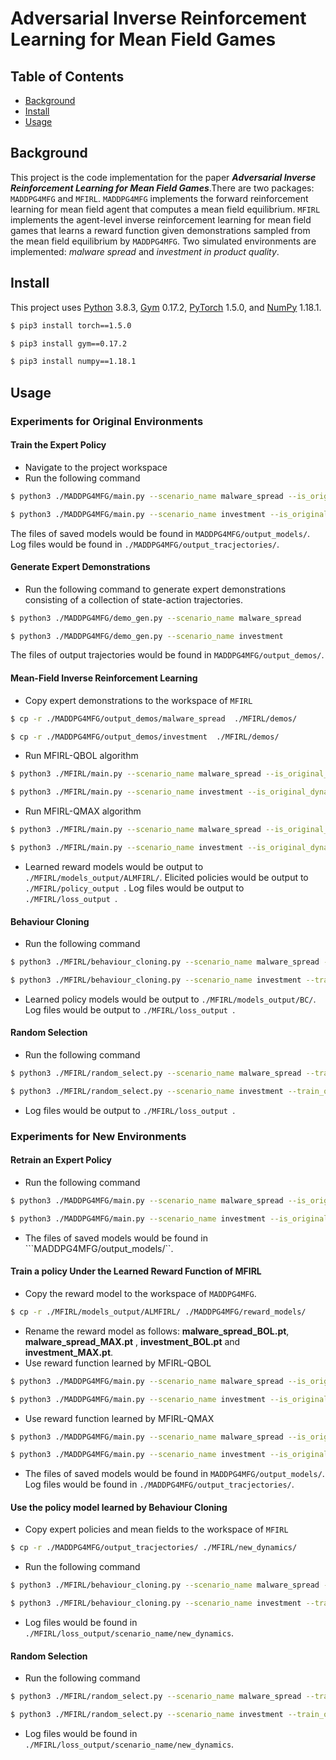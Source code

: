 # Adversarial Inverse Reinforcement Learning for Mean Field Games

## Table of Contents

- [Background](#background)
- [Install](#install)
- [Usage](#usage)

## Background
This project is the code implementation for the paper ***Adversarial Inverse Reinforcement Learning for Mean Field Games***.There are two packages: ```MADDPG4MFG``` and ```MFIRL```. ```MADDPG4MFG``` implements the forward reinforcement learning for mean field agent that computes a mean field equilibrium. ```MFIRL``` implements the agent-level inverse reinforcement learning for mean field games that learns a reward function given demonstrations sampled from the mean field equilibrium by ```MADDPG4MFG```. Two simulated environments are implemented: *malware spread* and *investment in product quality*.

## Install
This project uses [Python](https://www.python.org/downloads/release/python-383/) 3.8.3, [Gym](http://gym.openai.com)  0.17.2, [PyTorch](https://pytorch.org) 1.5.0, and [NumPy](https://numpy.org)  1.18.1.

```sh
$ pip3 install torch==1.5.0
```
```sh
$ pip3 install gym==0.17.2
```
```sh
$ pip3 install numpy==1.18.1
```

## Usage
### Experiments for Original Environments
#### Train the Expert Policy
* Navigate to the project workspace 
* Run the following command

```sh
$ python3 ./MADDPG4MFG/main.py --scenario_name malware_spread --is_original_dynamics 0
```
```sh
$ python3 ./MADDPG4MFG/main.py --scenario_name investment --is_original_dynamics 0
```
The files of saved models would be found in ```MADDPG4MFG/output_models/```. Log files would be found in ```./MADDPG4MFG/output_tracjectories/```.

#### Generate Expert Demonstrations
* Run the following command to generate expert demonstrations consisting of a collection of state-action trajectories.

```sh
$ python3 ./MADDPG4MFG/demo_gen.py --scenario_name malware_spread
```
```sh
$ python3 ./MADDPG4MFG/demo_gen.py --scenario_name investment
```
The files of output trajectories would be found in ```MADDPG4MFG/output_demos/```.

#### Mean-Field Inverse Reinforcement Learning
* Copy expert demonstrations to the workspace of ```MFIRL```

```sh
$ cp -r ./MADDPG4MFG/output_demos/malware_spread  ./MFIRL/demos/
```
```sh
$ cp -r ./MADDPG4MFG/output_demos/investment  ./MFIRL/demos/
```
* Run MFIRL-QBOL algorithm

```sh
$ python3 ./MFIRL/main.py --scenario_name malware_spread --is_original_dynamics 0 --policy_model BOL
```
```sh
$ python3 ./MFIRL/main.py --scenario_name investment --is_original_dynamics 0 --policy_model BOL
```

* Run MFIRL-QMAX algorithm

```sh
$ python3 ./MFIRL/main.py --scenario_name malware_spread --is_original_dynamics 0 --policy_model MAX
```
```sh
$ python3 ./MFIRL/main.py --scenario_name investment --is_original_dynamics 0 --policy_model MAX
```

*  Learned reward models would be output to ```./MFIRL/models_output/ALMFIRL/```. Elicited policies would be output to ```./MFIRL/policy_output ```. Log files would be output to ```./MFIRL/loss_output ```.

#### Behaviour Cloning
* Run the following command

```sh
$ python3 ./MFIRL/behaviour_cloning.py --scenario_name malware_spread --train_or_simulate 0
```
```sh
$ python3 ./MFIRL/behaviour_cloning.py --scenario_name investment --train_or_simulate 0
```

* Learned policy models  would be output to ```./MFIRL/models_output/BC/```. Log files would be output to ```./MFIRL/loss_output ```.

#### Random Selection
* Run the following command

```sh
$ python3 ./MFIRL/random_select.py --scenario_name malware_spread --train_or_simulate 0
```
```sh
$ python3 ./MFIRL/random_select.py --scenario_name investment --train_or_simulate 0
```
* Log files would be output to ```./MFIRL/loss_output ```.

### Experiments for New Environments

#### Retrain an Expert Policy
* Run the following command

```sh
$ python3 ./MADDPG4MFG/main.py --scenario_name malware_spread --is_original_dynamics 1
```
```sh
$ python3 ./MADDPG4MFG/main.py --scenario_name investment --is_original_dynamics 1
```

* The files of saved models would be found in ```MADDPG4MFG/output_models/``.

#### Train a policy Under the Learned Reward Function of MFIRL
* Copy the reward model to the workspace of ```MADDPG4MFG```.

```sh
$ cp -r ./MFIRL/models_output/ALMFIRL/ ./MADDPG4MFG/reward_models/
```
* Rename the reward model as follows: **malware_spread_BOL.pt**, **malware_spread_MAX.pt** , **investment_BOL.pt** and **investment_MAX.pt**.
* Use reward function learned by MFIRL-QBOL

```sh
$ python3 ./MADDPG4MFG/main.py --scenario_name malware_spread --is_original_dynamics 1 reward_model 1
```
```sh
$ python3 ./MADDPG4MFG/main.py --scenario_name investment --is_original_dynamics 1 reward_model 1
```
* Use reward function learned by MFIRL-QMAX

```sh
$ python3 ./MADDPG4MFG/main.py --scenario_name malware_spread --is_original_dynamics 1 reward_model 2
```
```sh
$ python3 ./MADDPG4MFG/main.py --scenario_name investment --is_original_dynamics 1 reward_model 2
```
* The files of saved models would be found in ```MADDPG4MFG/output_models/```. Log files would be found in ```./MADDPG4MFG/output_tracjectories/```.

#### Use the policy model learned by Behaviour Cloning
* Copy expert policies and mean fields to the workspace of ```MFIRL```

```sh
$ cp -r ./MADDPG4MFG/output_tracjectories/ ./MFIRL/new_dynamics/
```
* Run the following command

```sh
$ python3 ./MFIRL/behaviour_cloning.py --scenario_name malware_spread --train_or_simulate 1 --load_model_dir ./MFIRL/output_models/BC/your BC model name
```
```sh
$ python3 ./MFIRL/behaviour_cloning.py --scenario_name investment --train_or_simulate 1 --load_model_dir ./MFIRL/output_models/BC/your file name
```
* Log files would be found in ```./MFIRL/loss_output/scenario_name/new_dynamics```.

#### Random Selection
* Run the following command

```sh
$ python3 ./MFIRL/random_select.py --scenario_name malware_spread --train_or_simulate 1 
```
```sh
$ python3 ./MFIRL/random_select.py --scenario_name investment --train_or_simulate 1 
```
* Log files would be found in ```./MFIRL/loss_output/scenario_name/new_dynamics```.

